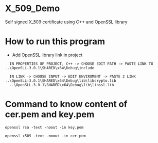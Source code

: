# X_509_Demo
Self signed X_509 certificate using C++ and OpenSSL library
# How to run this program
+ Add OpenSSL library link in project
``` LINK OPENSSL-3.0.1 LIBRARY TO SOURCE CODE IN VISUAL STUDIO 2022
  IN PROPERTIES OF PROJECT, C++ -> CHOOSE EDIT PATH -> PASTE LINK TO ..\OpenSLL-3.0.1\SHARED\x64\Debug\include

  IN LINK -> CHOOSE INPUT -> EDIT ENVIROMENT -> PASTE 2 LINK ..\OpenSLL-3.0.1\SHARED\x64\Debug\lib\libcrypto.lib
  ..\OpenSLL-3.0.1\SHARED\x64\Debug\lib\libssl.lib
```
# Command to know content of cer.pem and key.pem
```
openssl rsa -text -noout -in key.pem

openssl x509 -text -noout -in cer.pem
```
